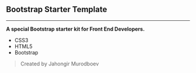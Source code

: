 ## Bootstrap Starter Template

---

**A special Bootstrap starter kit for Front End Developers.**

- CSS3
- HTML5
- Bootstrap

> Created by Jahongir Murodboev

